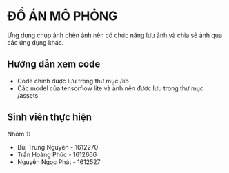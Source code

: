 # ĐỒ ÁN MÔ PHỎNG 

Ứng dụng chụp ảnh chèn ảnh nền có chức năng lưu ảnh và chia sẻ ảnh qua các ứng dụng khác. 

## Hướng dẫn xem code

- Code chính được lưu trong thư mục /lib
- Các model của tensorflow lite và ảnh nền được lưu trong thư mục /assets

## Sinh viên thực hiện
Nhóm 1:
- Bùi Trung Nguyên - 1612270
- Trần Hoàng Phúc - 1612666
- Nguyễn Ngọc Phát - 1612527
